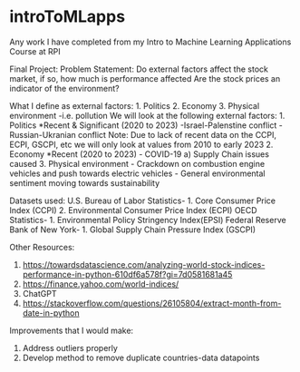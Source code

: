 # introToMLapps
Any work I have completed from my Intro to Machine Learning Applications Course at RPI

Final Project:
Problem Statement:
   Do external factors affect the stock market, if so, how much is performance affected
   Are the stock prices an indicator of the environment?

   What I define as external factors:
      1. Politics
      2. Economy
      3. Physical environment
         -i.e. pollution
   We will look at the following external factors:
      1. Politics
         *Recent & Significant (2020 to 2023)
         -Israel-Palenstine conflict
         -Russian-Ukranian conflict
         Note: Due to lack of recent data on the CCPI, ECPI, GSCPI, etc we will only look at values from 2010 to early 2023
      2. Economy
         *Recent (2020 to 2023)
         - COVID-19
            a) Supply Chain issues caused
      3. Physical environment
         - Crackdown on combustion engine vehicles and push towards electric vehicles
         - General environmental sentiment moving towards sustainability

   Datasets used:
      U.S. Bureau of Labor Statistics-
      1. Core Consumer Price Index (CCPI)
      2. Environmental Consumer Price Index (ECPI)
      OECD Statistics-
      1. Environmental Policy Stringency Index(EPSI)
      Federal Reserve Bank of New York-
      1. Global Supply Chain Pressure Index (GSCPI)

   Other Resources:
   1. https://towardsdatascience.com/analyzing-world-stock-indices-performance-in-python-610df6a578f?gi=7d0581681a45
   2. https://finance.yahoo.com/world-indices/
   3. ChatGPT
   4. https://stackoverflow.com/questions/26105804/extract-month-from-date-in-python

Improvements that I would make:
1. Address outliers properly
2. Develop method to remove duplicate countries-data datapoints

